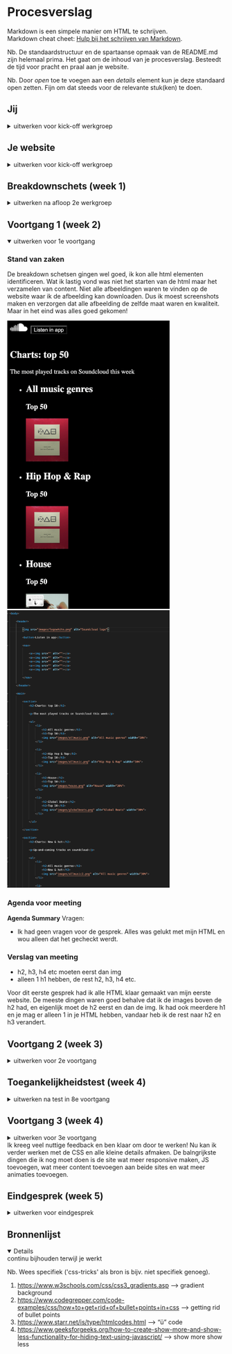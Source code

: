 # Procesverslag
Markdown is een simpele manier om HTML te schrijven.  
Markdown cheat cheet: [Hulp bij het schrijven van Markdown](https://github.com/adam-p/markdown-here/wiki/Markdown-Cheatsheet).

Nb. De standaardstructuur en de spartaanse opmaak van de README.md zijn helemaal prima. Het gaat om de inhoud van je procesverslag. Besteedt de tijd voor pracht en praal aan je website.

Nb. Door *open* toe te voegen aan een *details* element kun je deze standaard open zetten. Fijn om dat steeds voor de relevante stuk(ken) te doen.





## Jij

<details>
<summary>uitwerken voor kick-off werkgroep</summary>

### Auteur:
Nikki van der Vaart

#### Je startniveau:
Rood

#### Je focus:
Surface Plane en Responsive
 
</details>





## Je website

<details>
<summary>uitwerken voor kick-off werkgroep</summary>

### Je opdracht:
<a href="url">https://soundcloud.com/discover<a>

#### Screenshot(s) van de eerste pagina (small screen): 
Home Page 
<img src="images/homepage.png" width="375px" alt="Home Page - Soundcloud">

#### Screenshot(s) van de tweede pagina (small screen):
Artist Page 
<img src="images/songpage.png" width="375px" alt="Song Page - Soundcloud">
 
</details>



## Breakdownschets (week 1)

<details>
<summary>uitwerken na afloop 2e werkgroep</summary>

### de hele pagina: 
<img src="images/breakdownschets.jpg" width="375px" alt="breakdown van de hele pagina">
<img src="images/breakdownschets3.jpg" width="375px" alt="breakdown van de hele pagina">

### dynamisch deel (bijv menu): 
<img src="images/showmore.png" width="375px" alt="breakdown van een dynamisch deel">


</details>





## Voortgang 1 (week 2)

<details open>
<summary>uitwerken voor 1e voortgang</summary>

### Stand van zaken
De breakdown schetsen gingen wel goed, ik kon alle html elementen identificeren. Wat ik lastig vond was niet het starten van de html maar het verzamelen van content. Niet alle afbeeldingen waren te vinden op de website waar ik de afbeelding kan downloaden. Dus ik moest screenshots maken en verzorgen dat alle afbeelding de zelfde maat waren en kwaliteit. Maar in het eind was alles goed gekomen!

<img src="images/eerstepagina.png" width="375px" alt="Eerste Pagina">
<img src="images/HTML.png" width="375px" alt="HTML">


### Agenda voor meeting
<strong>Agenda Summary</strong>
Vragen:
- Ik had geen vragen voor de gesprek. Alles was gelukt met mijn HTML en wou alleen dat het gecheckt werdt.



### Verslag van meeting
- h2, h3, h4 etc moeten eerst dan img
- alleen 1 h1 hebben, de rest h2, h3, h4 etc. 

Voor dit eerste gesprek had ik alle HTML klaar gemaakt van mijn eerste website. De meeste dingen waren goed behalve dat ik de images boven de h2 had, en eigenlijk moet de h2 eerst en dan de img. Ik had ook meerdere h1 en je mag er alleen 1 in je HTML hebben, vandaar heb ik de rest naar h2 en h3 verandert.

</details>
 



## Voortgang 2 (week 3)

<details>
<summary>uitwerken voor 2e voortgang</summary>

### Stand van zaken
Deze week ben ik begonnen met de CSS van mijn eerste pagina. Om dit af te hebben op tijd voor de gesprek heb ik de werk verdeelt en dan kon ik ook goed focusen op een gedeelte, in plaats van alles te proberen te doen. Dit ging wel goed voor mij gevoel want ik begon gewoon bij de header en hier had ik geen problemen. In de main had ik well een paar problemen, bijvoorbeeld om de order te veranderen van HTML elementen was lastig, maar de probleem was dat ik de verkeerde element had geselecteerd! Dus het was een makkelijke fix. Voor de rest ging het best wel lekker. 

<img src="images/css.png" width="375px" alt="Eerste Pagina">
<img src="images/css2.png" width="375px" alt="CSS Eerste Pagina">

### Agenda voor meeting
<strong>Agenda Summary</strong>
Vragen:
- De vragen die ik had waren in de werkgroep beantwoord en dus was mijn CSS gewoon klaar voor de eerste pagina en moest alleen wat feedback krijgen van de docent.


### Verslag van meeting
- logo moet wat kleiner 
- navigatie moet ook een ul/li worden want het is in principe gewoon een lijst
- sommige links werken niet omdat ik de # miste bij de href, dus dit moet ik toeveogen
- Ik moet de bron vermelden van waar ij de Eric Meyer css reset heb gebruikt 
- Voor de header styling het ik de button met position absolute gestijled maar dat is niet nodig, ik kan gewoon flexbox gebruiken om de stijl te bereiken.

In het algemeen was alles goed, alleen een paar kleine details die ik moet fixen/veranderen en ook wat leuke elementen (animatie, JS) toeveogen zodat ik een goede cijfer kan halen. Ik ben erg blij met de feedback en dat ik goed op weg ben! Nu ben ik klaar om met de tweede pagina te beginnen. 

</details>




## Toegankelijkheidstest (week 4)

<details>
<summary>uitwerken na test in 8e voortgang</summary>

### Bevindingen
- met screenreader is het belangrijk dat het de goedeinformatie verteld en ook in een goede orde, anders is het niet duidelijk.
- contrast kan veranderen met kleur blind mensen
- belangrijk om alle klikbaare dingen duidelijk te maken en dat mensen doorheen kunnen klikken zonder trackpad.
- Je moet ervoor zorgen dat de text wat groter is voor mensen met slecthe ogen.

#### Titel eerste bevinding
<strong>Hemifield Loss:</strong>
- niks was moeilijk om te lezen want je kan nog de schermv oor je zien.
- de enige ding dat zou moeilijk zijn is als je vanaf een mobiel zit en kijkt van de onderkant of zijkant. 


#### Titel tweede bevinding. 
<strong>Color</strong>
- alles kreeg een gele kleur
- wit was geel, oranje, was meer een rood
- dus als het contrast van de kleuren veranderen dan moet je dit wel aanpassen zodat het duidelijk blijft voor iedereen.

<img src="images/color.jpg" width="375px" alt="Color">


#### Titel volgende bevinding. 
<strong>Blurry</strong>
- tekst was moelijker te lezen
- groote tekst/bold tekts was wel te zien en leesbaar
- kleine text/dunner tekst was niet leesbaar
- hier zou je de tekst grote kunnen aanpassen zodat er geen tekst die heel klein is 

<img src="images/blurry.jpg" width="375px" alt="Color">

#### Titel nog een bevinding. 
<strong>Screenreader</strong>
- leest h2 eerst voor de img maar in principe is dit beter want dan weten ze wat dit afbeelding betekent.
- alles zit in goed order

</details>





## Voortgang 3 (week 4)

<details>
<summary>uitwerken voor 3e voortgang</summary>

### Stand van zaken
Ik had de HTML van mijn tweede pagina al gestart en dus moest alleen verder gaan met de CSS. De HTML ging prima maar de CSS was een beetje lastiger. Ik moest er over na denken hoe ik ermee ging met het gebruiken van 1 CSS bestand voor 2 HTML bestanden. In het eind had ik besloten om de body's een class te geven zodat ik de tweed pagina kon stylen. Dit ging heel goed! 


### Agenda voor meeting
<strong>Agenda Summary</strong>
Vragen:
- Vraag hoe je de iconen krijgt (kan ze niet vinden in image extractor).
- Hoe krijg je de "show more" "show less" feature
- Waarom werkt mijn z-index niet
- buttons naast elkaar krijgen

<img src="images/buttons.png" width="375px" alt="buttons">
<img src="images/buttons2.png" width="375px" alt="buttons">


### Verslag van meeting
- Iconen krijg je vanuit de code can de originele website, ze zijn svgs dus je kan die code copieren
- show more show less doe je met JS, met classlists en text.content
- z-index werkt alleen als de element positioned is 
- buttons kunnen als een unordered list worden end an met flexbox naast elkaar komen

</details>
Ik kreeg veel nuttige feedback en ben klaar om door te werken! Nu kan ik verder werken met de CSS en alle kleine details afmaken. De balngrijkste dingen die ik nog moet doen is de site wat meer responsive maken, JS toevoegen, wat meer content toevoegen aan beide sites en wat meer animaties toevoegen.





## Eindgesprek (week 5)

<details>
<summary>uitwerken voor eindgesprek</summary>

### Stand van zaken
Alles ging well goed bij het afmaken, de eneige ding dat heel lastig was was de JS om de show more show less feature te doen. Ik had veel opgezocht en kon het een beetje begrijpen maar uitendelijk heb ik een klasgenoot gevraagd om mij hierme te helpen. Het bleek ui dat er ging iets fout ging met de classes toevoegen en dan de code leesde de children niet. Maar in het eind was het opgelost met het veranderen van de span naar een div en ervoor te zorgen dat de JS de goede class toevoegd aan de HTML.

<img src="images/showmore2.png" width="375px" alt="Show More">
<img src="images/showless.png" width="375px" alt="Show Less">
<img src="images/CSS3.png" width="375px" alt="CSS">
<img src="images/HTML2.png" width="375px" alt="HTML">
<img src="images/JS.png" width="375px" alt="JS">

### Screenshot(s)

<img src="images/eindresultaat1.png" width="375px" alt="Homepage">
<img src="images/eindresultaat2.png" width="375px" alt="Artist Page">


</details>





## Bronnenlijst

<details open>
<summary>continu bijhouden terwijl je werkt</summary>

Nb. Wees specifiek ('css-tricks' als bron is bijv. niet specifiek genoeg).

1. https://www.w3schools.com/css/css3_gradients.asp —> gradient background 
2. https://www.codegrepper.com/code-examples/css/how+to+get+rid+of+bullet+points+in+css —> getting rid of bullet points
3. https://www.starr.net/is/type/htmlcodes.html —> “ü” code 
4. https://www.geeksforgeeks.org/how-to-create-show-more-and-show-less-functionality-for-hiding-text-using-javascript/ —> show more show less

</details>